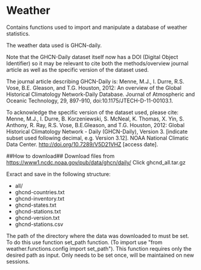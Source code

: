 # Weather
Contains functions used to import and manipulate a database of weather statistics.

The weather data used is GHCN-daily.

Note that the GHCN-Daily dataset itself now has a DOI (Digital Object Identifier)
so it may be relevant to cite both the methods/overview journal article as well 
as the specific version of the dataset used.

The journal article describing GHCN-Daily is:
Menne, M.J., I. Durre, R.S. Vose, B.E. Gleason, and T.G. Houston, 2012:  An overview 
of the Global Historical Climatology Network-Daily Database.  Journal of Atmospheric 
and Oceanic Technology, 29, 897-910, doi:10.1175/JTECH-D-11-00103.1.

To acknowledge the specific version of the dataset used, please cite:
Menne, M.J., I. Durre, B. Korzeniewski, S. McNeal, K. Thomas, X. Yin, S. Anthony, R. Ray, 
R.S. Vose, B.E.Gleason, and T.G. Houston, 2012: Global Historical Climatology Network - 
Daily (GHCN-Daily), Version 3. [indicate subset used following decimal, 
e.g. Version 3.12]. 
NOAA National Climatic Data Center. http://doi.org/10.7289/V5D21VHZ [access date].

##How to download##
Download files from https://www1.ncdc.noaa.gov/pub/data/ghcn/daily/
Click ghcnd_all.tar.gz

Exract and save in the following structure:
 - all/
 - ghcnd-countries.txt
 - ghcnd-inventory.txt
 - ghcnd-states.txt
 - ghcnd-stations.txt
 - ghcnd-version.txt
 - ghcnd-stations.csv

The path of the directory where the data was downloaded to must be set.
To do this use function set_path function. (To import use "from weather.functions.config import set_path").
This function requires only the desired path as input.
Only needs to be set once, will be maintained on new sessions.
